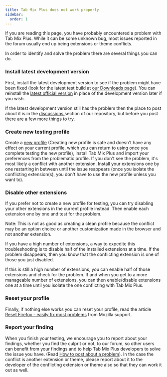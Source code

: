 ```yaml
---
title: Tab Mix Plus does not work properly
sidebar:
  order: 1
---
```


If you are reading this page, you have probably encountered a problem with Tab Mix Plus. While it
can be some unknown bug, most issues reported in the forum usually end up being extensions or theme
conflicts.

In order to identify and solve the problem there are several things you can do.

### Install latest development version

First, install the latest development version to see if the problem might have been fixed (look for
the latest test build at
[our Downloads page](https://bitbucket.org/onemen/tabmixplus-for-firefox/downloads/)). You can
reinstall the [latest official version](https://github.com/onemen/TabMixPlus/releases/) in place of
the development version later if you wish.

If the latest development version still has the problem then the place to post about it is in the
[ discussions ](https://github.com/onemen/TabMixPlus/discussions) section of our repository, but
before you post there are a few more things to try.

### Create new testing profile

Create a
[new profile](https://support.mozilla.org/en-US/kb/profile-manager-create-and-remove-firefox-profiles)
(Creating new profile is safe and doesn't have any effect on your current profile, which you can
return to using once you complete testing the new profile), install Tab Mix Plus and import your
preferences from the problematic profile. If you don't see the problem, it's most likely a conflict
with another extension. Install your extensions one by one restarting in between until the issue
reappears (once you isolate the conflicting extension(s), you don't have to use the new profile
unless you want to).

### Disable other extensions

If you prefer not to create a new profile for testing, you can try disabling your other extensions
in the current profile instead. Then enable each extension one by one and test for the problem.

Note: This is not as good as creating a clean profile because the conflict may be an option choice
or another customization made in the browser and not another extension.

If you have a high number of extensions, a way to expedite this troubleshooting is to disable half
of the installed extensions at a time. If the problem disappears, then you know that the conflicting
extension is one of those you just disabled.

If this is still a high number of extensions, you can enable half of those extensions and check for
the problem. If and when you get to a more manageable number of extensions, you can then
enable/disable extensions one at a time until you isolate the one conflicting with Tab Mix Plus.

### Reset your profile

Finally, if nothing else works you can reset your profile, read the article
[Reset Firefox - easily fix most problems](https://support.mozilla.org/en-US/kb/reset-firefox-easily-fix-most-problems)
from Mozilla support.

### Report your finding

When you finish your testing, we encourage you to report about your findings, whether you find the
culprit or not, to our forum, so other users can benefit from your findings and to help Tab Mix Plus
developers to solve the issue you have. (Read
[How to post about a problem](/troubleshooting/how-to-post)). In the case the conflict is another
extension or theme, please report about it to the developer of the conflicting extension or theme
also so that they can work it out as well.
